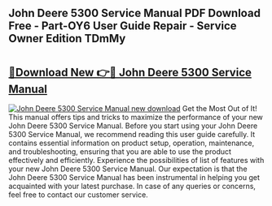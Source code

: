 ## John Deere 5300 Service Manual PDF Download Free - Part-OY6 User Guide Repair - Service Owner Edition TDmMy

# <h2><a href="http://bc91090.oget.top/?id=John+Deere+5300+Service+Manual">🔗Download New 👉🔴 John Deere 5300 Service Manual</a></h2>

[![John Deere 5300 Service Manual new download](https://i.imgur.com/5g1atiW.png)](http://bc91090.oget.top/?id=John+Deere+5300+Service+Manual)
Get the Most Out of It! This manual offers tips and tricks to maximize the performance of your new John Deere 5300 Service Manual. Before you start using your John Deere 5300 Service Manual, we recommend reading this user guide carefully. It contains essential information on product setup, operation, maintenance, and troubleshooting, ensuring that you are able to use the product effectively and efficiently. Experience the possibilities of list of features with your new John Deere 5300 Service Manual. Our expectation is that the John Deere 5300 Service Manual has been instrumental in helping you get acquainted with your latest purchase. In case of any queries or concerns, feel free to contact our customer service.
